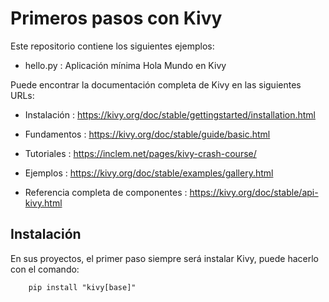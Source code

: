 # Primeros pasos con Kivy

Este repositorio contiene los siguientes ejemplos:
- hello.py : Aplicación mínima Hola Mundo en Kivy

Puede encontrar la documentación completa de Kivy en las siguientes URLs:

- Instalación : https://kivy.org/doc/stable/gettingstarted/installation.html
- Fundamentos : https://kivy.org/doc/stable/guide/basic.html
- Tutoriales  : https://inclem.net/pages/kivy-crash-course/
- Ejemplos    : https://kivy.org/doc/stable/examples/gallery.html

- Referencia completa de componentes : https://kivy.org/doc/stable/api-kivy.html

## Instalación

En sus proyectos, el primer paso siempre será instalar Kivy, puede hacerlo con el comando:

```
    pip install "kivy[base]" 
    
```

